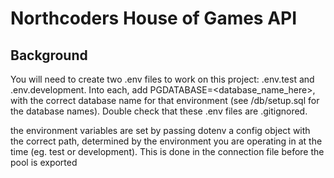 # Northcoders House of Games API

## Background

You will need to create two .env files to work on this project: .env.test and .env.development. Into each, add PGDATABASE=<database_name_here>, with the correct database name for that environment (see /db/setup.sql for the database names). Double check that these .env files are .gitignored.

the environment variables are set by passing dotenv a config object with the correct path, determined by the environment you are operating in at the time (eg. test or development). This is done in the connection file before the pool is exported
